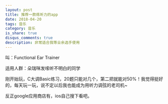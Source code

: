 ```yaml
---
layout: post
title: 推荐一款练听力的app
date: 2018-04-20
tags: 音乐
category: 音乐
is_share: true
disqus_comments: true
description: 非常适合我等业余选手使用
---
```


叫：Functional Ear Trainer

适用人群：朵瑞咪发嗦听不明白的同学

刚开始玩，C大调Basic练习，20题只能对几个，第二把就能对50%！我觉得挺好的，每天玩一玩，说不定以后我也能成为用听力调弦的老司机~

反正google应用商店有，ios自己搜下看吧。
